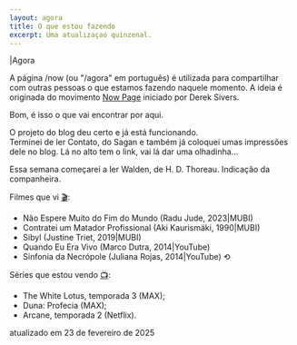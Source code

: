 ```yaml
---
layout: agora
title: O que estou fazendo
excerpt: Uma atualizaçao quinzenal.
---
```

<div id="saudacao">
|Agora
</div>
<div id="descricao">
    <p>A página /now (ou "/agora" em português) é utilizada para compartilhar com outras pessoas o que estamos fazendo naquele momento. A ideia é originada do movimento <a href="https://nownownow.com/about" class="linkum" title="O que é uma página /Now?">Now Page</a> iniciado por Derek Sivers.</p>
    <p>Bom, é isso o que vai encontrar por aqui.</p>
    <p>O projeto do blog deu certo e já está funcionando.<br/>
	Terminei de ler Contato, do Sagan e também já coloquei umas impressões dele no blog. Lá no alto tem o link, vai lá dar uma olhadinha...</p>
	<p> Essa semana começarei a ler Walden, de H. D. Thoreau. Indicação da companheira.</p>
    <p>Filmes que vi <a href="https://letterboxd.com/dalbo1201/films/diary/" class="linkcab">&#127916;</a>:</p>
    <ul><li>Não Espere Muito do Fim do Mundo (Radu Jude, 2023|MUBI)</li>
    <li>Contratei um Matador Profissional (Aki Kaurismäki, 1990|MUBI)</li>
    <li>Sibyl (Justine Triet, 2019|MUBI)</li>
    <li>Quando Eu Era Vivo (Marco Dutra, 2014|YouTube)</li>
    <li>Sinfonia da Necrópole (Juliana Rojas, 2014|YouTube) ⟲</li></ul>
    <p>Séries que estou vendo <a href="https://tvtime.com/r/38uUh" class="linkcab">&#128250;</a>:</p>
    <ul><li>The White Lotus, temporada 3 (MAX);</li>
	<li>Duna: Profecia (MAX);</li>
    <li>Arcane, temporada 2 (Netflix).</li></ul>
</div>
<div id="atualizacao">
    atualizado em 23 de fevereiro de 2025
</div>